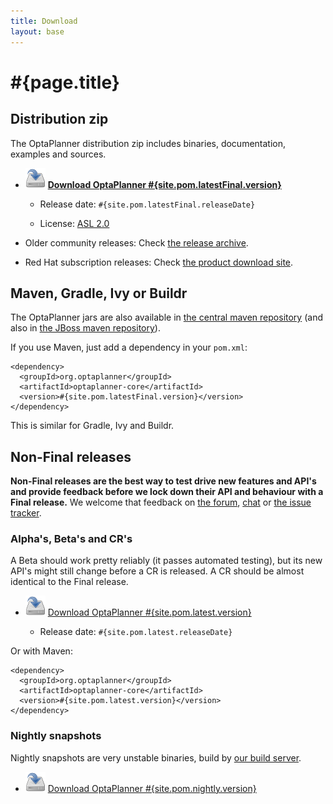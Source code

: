 ```yaml
---
title: Download
layout: base
---
```

# #{page.title}

## Distribution zip

The OptaPlanner distribution zip includes binaries, documentation, examples and sources.

* ![](download.png) **[Download OptaPlanner #{site.pom.latestFinal.version}](#{site.pom.latestFinal.distributionZip})**

    * Release date: `#{site.pom.latestFinal.releaseDate}`

    * License: [ASL 2.0](../code/license.html)

* Older community releases: Check [the release archive](http://download.jboss.org/drools/release/).

* Red Hat subscription releases: Check [the product download site](http://www.jboss.com/downloads/).

## Maven, Gradle, Ivy or Buildr

The OptaPlanner jars are also available in [the central maven repository](http://search.maven.org/#search|ga|1|org.optaplanner)
(and also in [the JBoss maven repository](https://repository.jboss.org/nexus/index.html#nexus-search;gav~org.optaplanner~~~~)).

If you use Maven, just add a dependency in your `pom.xml`:

    <dependency>
      <groupId>org.optaplanner</groupId>
      <artifactId>optaplanner-core</artifactId>
      <version>#{site.pom.latestFinal.version}</version>
    </dependency>

This is similar for Gradle, Ivy and Buildr.

## Non-Final releases

**Non-Final releases are the best way to test drive new features and API's
and provide feedback before we lock down their API and behaviour with a Final release.**
We welcome that feedback on [the forum](../community/forum.html), [chat](../community/chat.html)
or [the issue tracker](../code/issueTracker.html).

### Alpha's, Beta's and CR's

A Beta should work pretty reliably (it passes automated testing), but its new API's might still change before a CR is released.
A CR should be almost identical to the Final release.

* ![](download.png) [Download OptaPlanner #{site.pom.latest.version}](#{site.pom.latest.distributionZip})

    * Release date: `#{site.pom.latest.releaseDate}`

Or with Maven:

    <dependency>
      <groupId>org.optaplanner</groupId>
      <artifactId>optaplanner-core</artifactId>
      <version>#{site.pom.latest.version}</version>
    </dependency>

### Nightly snapshots

Nightly snapshots are very unstable binaries, build by [our build server](../code/continuousIntegration.html).

* ![](download.png) [Download OptaPlanner #{site.pom.nightly.version}](#{site.pom.nightly.distributionZip})
